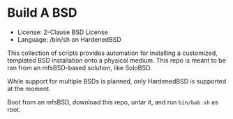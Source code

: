 # Build A BSD

* License: 2-Clause BSD License
* Language: /bin/sh on HardenedBSD

This collection of scripts provides automation for installing a
customized, templated BSD installation onto a physical medium. This
repo is meant to be ran from an mfsBSD-based solution, like SoloBSD.

While support for multiple BSDs is planned, only HardenedBSD is
supported at the moment.

Boot from an mfsBSD, download this repo, untar it, and run
`bin/bab.sh` as root.

